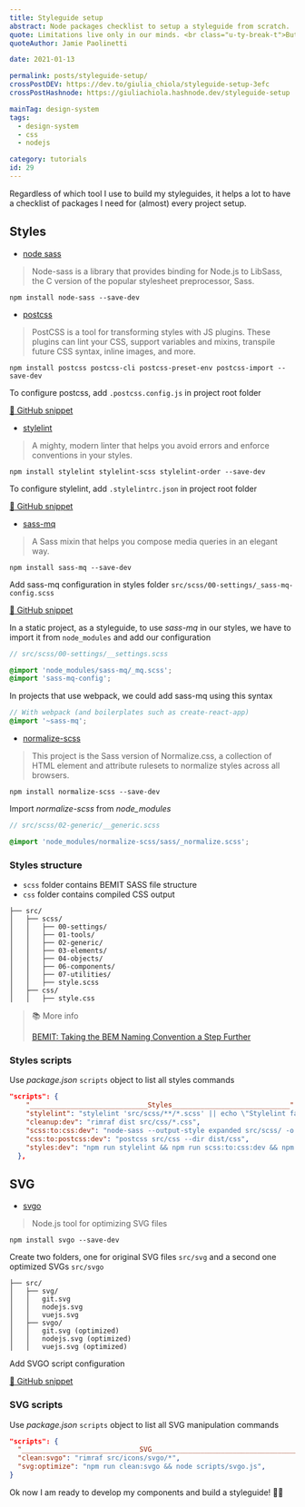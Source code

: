 ```yaml
---
title: Styleguide setup
abstract: Node packages checklist to setup a styleguide from scratch.
quote: Limitations live only in our minds. <br class="u-ty-break-t">But if we use our imaginations, <br class="u-ty-break-t">our possibilities become limitless
quoteAuthor: Jamie Paolinetti

date: 2021-01-13

permalink: posts/styleguide-setup/
crossPostDEV: https://dev.to/giulia_chiola/styleguide-setup-3efc
crossPostHashnode: https://giuliachiola.hashnode.dev/styleguide-setup

mainTag: design-system
tags:
  - design-system
  - css
  - nodejs

category: tutorials
id: 29
---
```


Regardless of which tool I use to build my styleguides, it helps a lot to have a checklist of packages I need for (almost) every project setup.

## Styles

- [node sass](https://github.com/sass/node-sass)

> Node-sass is a library that provides binding for Node.js to LibSass, the C version of the popular stylesheet preprocessor, Sass.

```shell
npm install node-sass --save-dev
```

- [postcss](https://github.com/postcss/postcss)

> PostCSS is a tool for transforming styles with JS plugins. These plugins can lint your CSS, support variables and mixins, transpile future CSS syntax, inline images, and more.

```shell
npm install postcss postcss-cli postcss-preset-env postcss-import --save-dev
```

To configure postcss, add `.postcss.config.js` in project root folder

[🐙 GitHub snippet](https://github.com/giuliachiola/super-blog-content/blob/main/tutorials/styleguide-setup/postcss.config.js)

- [stylelint](https://github.com/stylelint/stylelint)

> A mighty, modern linter that helps you avoid errors and enforce conventions in your styles.

```shell
npm install stylelint stylelint-scss stylelint-order --save-dev
```

To configure stylelint, add `.stylelintrc.json` in project root folder

[🐙 GitHub snippet](https://github.com/giuliachiola/super-blog-content/blob/main/tutorials/styleguide-setup/.stylelintrc.json)

- [sass-mq](https://github.com/sass-mq/sass-mq)

> A Sass mixin that helps you compose media queries in an elegant way.

```shell
npm install sass-mq --save-dev
```

Add sass-mq configuration in styles folder `src/scss/00-settings/_sass-mq-config.scss`

[🐙 GitHub snippet](https://github.com/giuliachiola/super-blog-content/blob/main/tutorials/styleguide-setup/sassmq-config.scss)

In a static project, as a styleguide, to use _sass-mq_ in our styles, we have to import it from `node_modules` and add our configuration

```scss
// src/scss/00-settings/__settings.scss

@import 'node_modules/sass-mq/_mq.scss';
@import 'sass-mq-config';
```

In projects that use webpack, we could add sass-mq using this syntax

```scss
// With webpack (and boilerplates such as create-react-app)
@import '~sass-mq';
```

- [normalize-scss](https://github.com/JohnAlbin/normalize-scss)

> This project is the Sass version of Normalize.css, a collection of HTML element and attribute rulesets to normalize styles across all browsers.

```shell
npm install normalize-scss --save-dev
```

Import _normalize-scss_ from _node_modules_

```scss
// src/scss/02-generic/__generic.scss

@import 'node_modules/normalize-scss/sass/_normalize.scss';
```

### Styles structure

- `scss` folder contains BEMIT SASS file structure
- `css` folder contains compiled CSS output

```shell
├── src/
│   ├── scss/
│   │   ├── 00-settings/
│   │   ├── 01-tools/
│   │   ├── 02-generic/
│   │   ├── 03-elements/
│   │   ├── 04-objects/
│   │   ├── 06-components/
│   │   ├── 07-utilities/
│   │   ├── style.scss
│   ├── css/
│   │   ├── style.css
```

> 📚 More info
>
> [BEMIT: Taking the BEM Naming Convention a Step Further](https://csswizardry.com/2015/08/bemit-taking-the-bem-naming-convention-a-step-further/)

### Styles scripts

Use _package.json_ `scripts` object to list all styles commands

```json
"scripts": {
    "_____________________________Styles_____________________________": "",
    "stylelint": "stylelint 'src/scss/**/*.scss' || echo \"Stylelint failed for some file(s).\"",
    "cleanup:dev": "rimraf dist src/css/*.css",
    "scss:to:css:dev": "node-sass --output-style expanded src/scss/ -o src/css/",
    "css:to:postcss:dev": "postcss src/css --dir dist/css",
    "styles:dev": "npm run stylelint && npm run scss:to:css:dev && npm run css:to:postcss:dev",
  },
```

## SVG

- [svgo](https://github.com/svg/svgo)

> Node.js tool for optimizing SVG files

```shell
npm install svgo --save-dev
```

Create two folders, one for original SVG files `src/svg` and a second one optimized SVGs `src/svgo`

```shell
├── src/
│   ├── svg/
│   │   git.svg
│   │   nodejs.svg
│   │   vuejs.svg
│   ├── svgo/
│   │   git.svg (optimized)
│   │   nodejs.svg (optimized)
│   │   vuejs.svg (optimized)
```

Add SVGO script configuration

[🐙 GitHub snippet](https://github.com/giuliachiola/super-blog-content/blob/main/tutorials/styleguide-setup/svgo-config.js)

### SVG scripts

Use _package.json_ `scripts` object to list all SVG manipulation commands

```json
"scripts": {
  "_____________________________SVG________________________________________________": "",
  "clean:svgo": "rimraf src/icons/svgo/*",
  "svg:optimize": "npm run clean:svgo && node scripts/svgo.js",
}
```

Ok now I am ready to develop my components and build a styleguide! 💪🏻
